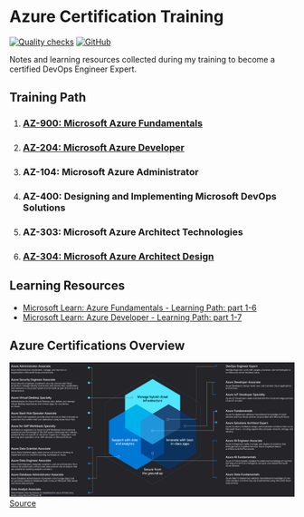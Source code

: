 # Azure Certification Training
[![Quality checks](https://github.com/WouterStemgee/azure-certification-training/actions/workflows/Quality-checks.yml/badge.svg)](https://github.com/WouterStemgee/azure-certification-training/actions/workflows/Quality-checks.yml)
[![GitHub](https://img.shields.io/github/license/WouterStemgee/azure-certification-training)](LICENSE)

Notes and learning resources collected during my training to become a certified DevOps Engineer Expert.


## Training Path
1. ### [AZ-900: Microsoft Azure Fundamentals](AZ-900/)
2. ### [AZ-204: Microsoft Azure Developer](AZ-204/)
3. ### AZ-104: Microsoft Azure Administrator
4. ### AZ-400: Designing and Implementing Microsoft DevOps Solutions
5. ### AZ-303: Microsoft Azure Architect Technologies
6. ### [AZ-304: Microsoft Azure Architect Design](AZ-304/)

## Learning Resources
- [Microsoft Learn: Azure Fundamentals - Learning Path: part 1-6](https://docs.microsoft.com/en-us/learn/certifications/azure-fundamentals/)
- [Microsoft Learn: Azure Developer - Learning Path: part 1-7](https://docs.microsoft.com/en-us/learn/certifications/azure-developer/)

## Azure Certifications Overview
[![Azure Certifications](img/azure_certifications.png)](img/azure_certifications.png)
[Source](https://query.prod.cms.rt.microsoft.com/cms/api/am/binary/RE4wyqh)
